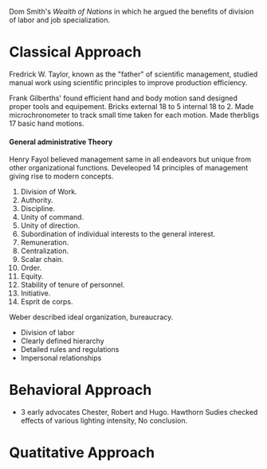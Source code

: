 Dom Smith's *Wealth of Nations* in which he argued the benefits of division of labor and job specialization.

# Classical Approach
Fredrick W. Taylor, known as the "father" of scientific management, studied manual work using scientific principles to improve production efficiency. 


Frank Gilberths' found efficient hand and body motion sand designed proper tools and equipement. Bricks external 18 to 5 internal 18 to 2. Made microchronometer to track small time taken for each motion. Made therbligs 17 basic hand motions.

#### General administrative Theory
Henry Fayol believed management same in all endeavors but unique from other organizational functions. Develeoped 14 principles of management giving rise to modern concepts.
1. Division of Work. 
2. Authority. 
3. Discipline. 
4. Unity of command. 
5. Unity of direction. 
6. Subordination of individual interests to the general interest. 
7. Remuneration. 
8. Centralization. 
9. Scalar chain. 
10. Order. 
11. Equity. 
12. Stability of tenure of personnel. 
13. Initiative. 
14. Esprit de corps. 

Weber described ideal organization, bureaucracy.
- Division of labor
- Clearly defined hierarchy
- Detailed rules and regulations
- Impersonal relationships

# Behavioral Approach
- 3 early advocates Chester, Robert and Hugo.
Hawthorn Sudies checked effects of various lighting intensity, No conclusion.

# Quatitative Approach

